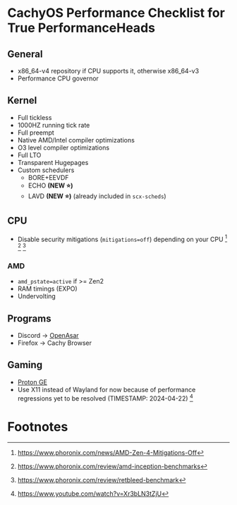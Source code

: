 # CachyOS Performance Checklist for True PerformanceHeads

## General
- x86_64-v4 repository if CPU supports it, otherwise x86_64-v3
- Performance CPU governor

## Kernel
- Full tickless
- 1000HZ running tick rate
- Full preempt
- Native AMD/Intel compiler optimizations
- O3 level compiler optimizations
- Full LTO
- Transparent Hugepages
- Custom schedulers
	- BORE+EEVDF
	- ECHO **(NEW ⭐)**
	- LAVD **(NEW ⭐)** (already included in `scx-scheds`)

## CPU

- Disable security mitigations (`mitigations=off`) depending on your CPU [^1] [^2] [^3]

### AMD

- `amd_pstate=active` if >= Zen2
- RAM timings (EXPO)
- Undervolting

## Programs

- Discord -> [OpenAsar](https://openasar.dev/)
- Firefox -> Cachy Browser

## Gaming

- [Proton GE](https://github.com/GloriousEggroll/proton-ge-custom)
- Use X11 instead of Wayland for now because of performance regressions yet to be resolved (TIMESTAMP: 2024-04-22) [^4]

# Footnotes

[^1]: https://www.phoronix.com/news/AMD-Zen-4-Mitigations-Off
[^2]: https://www.phoronix.com/review/amd-inception-benchmarks
[^3]: https://www.phoronix.com/review/retbleed-benchmark
[^4]: https://www.youtube.com/watch?v=Xr3bLN3tZjU